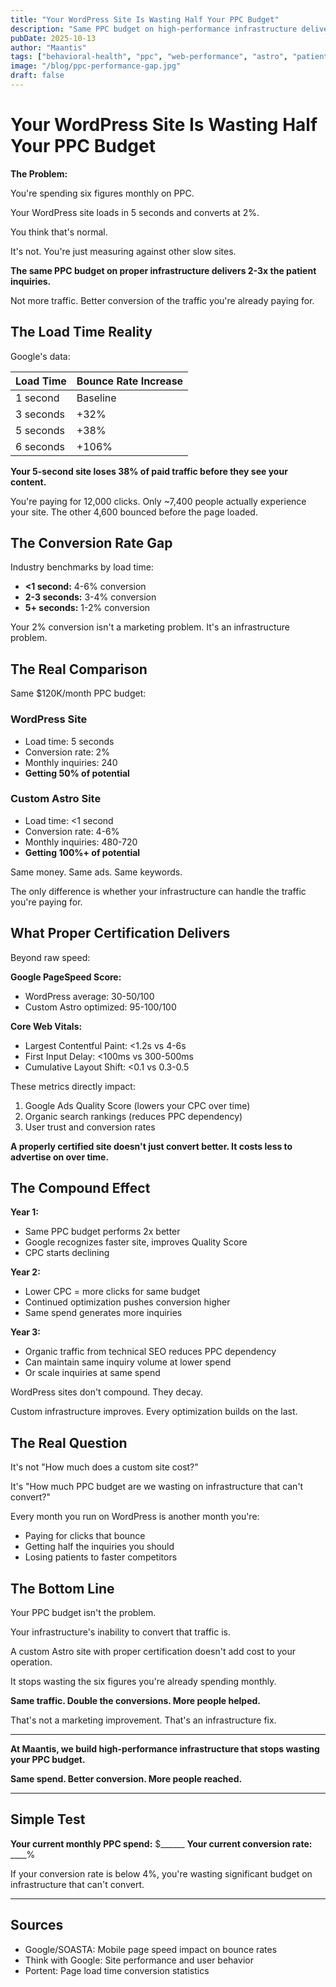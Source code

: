 ```yaml
---
title: "Your WordPress Site Is Wasting Half Your PPC Budget"
description: "Same PPC budget on high-performance infrastructure delivers 2-3x the patient inquiries. Stop gambling with your ad spend."
pubDate: 2025-10-13
author: "Maantis"
tags: ["behavioral-health", "ppc", "web-performance", "astro", "patient-acquisition"]
image: "/blog/ppc-performance-gap.jpg"
draft: false
---
```


# Your WordPress Site Is Wasting Half Your PPC Budget

**The Problem:**

You're spending six figures monthly on PPC.

Your WordPress site loads in 5 seconds and converts at 2%.

You think that's normal.

It's not. You're just measuring against other slow sites.

**The same PPC budget on proper infrastructure delivers 2-3x the patient inquiries.**

Not more traffic. Better conversion of the traffic you're already paying for.

## The Load Time Reality

Google's data:

| Load Time | Bounce Rate Increase |
|-----------|---------------------|
| 1 second  | Baseline |
| 3 seconds | +32% |
| 5 seconds | +38% |
| 6 seconds | +106% |

**Your 5-second site loses 38% of paid traffic before they see your content.**

You're paying for 12,000 clicks.
Only ~7,400 people actually experience your site.
The other 4,600 bounced before the page loaded.

## The Conversion Rate Gap

Industry benchmarks by load time:

- **<1 second:** 4-6% conversion
- **2-3 seconds:** 3-4% conversion  
- **5+ seconds:** 1-2% conversion

Your 2% conversion isn't a marketing problem. It's an infrastructure problem.

## The Real Comparison

Same $120K/month PPC budget:

### WordPress Site
- Load time: 5 seconds
- Conversion rate: 2%
- Monthly inquiries: 240
- **Getting 50% of potential**

### Custom Astro Site
- Load time: <1 second
- Conversion rate: 4-6%
- Monthly inquiries: 480-720
- **Getting 100%+ of potential**

Same money. Same ads. Same keywords.

The only difference is whether your infrastructure can handle the traffic you're paying for.

## What Proper Certification Delivers

Beyond raw speed:

**Google PageSpeed Score:**
- WordPress average: 30-50/100
- Custom Astro optimized: 95-100/100

**Core Web Vitals:**
- Largest Contentful Paint: <1.2s vs 4-6s
- First Input Delay: <100ms vs 300-500ms
- Cumulative Layout Shift: <0.1 vs 0.3-0.5

These metrics directly impact:
1. Google Ads Quality Score (lowers your CPC over time)
2. Organic search rankings (reduces PPC dependency)
3. User trust and conversion rates

**A properly certified site doesn't just convert better. It costs less to advertise on over time.**

## The Compound Effect

**Year 1:**
- Same PPC budget performs 2x better
- Google recognizes faster site, improves Quality Score
- CPC starts declining

**Year 2:**
- Lower CPC = more clicks for same budget
- Continued optimization pushes conversion higher
- Same spend generates more inquiries

**Year 3:**
- Organic traffic from technical SEO reduces PPC dependency
- Can maintain same inquiry volume at lower spend
- Or scale inquiries at same spend

WordPress sites don't compound. They decay.

Custom infrastructure improves. Every optimization builds on the last.

## The Real Question

It's not "How much does a custom site cost?"

It's "How much PPC budget are we wasting on infrastructure that can't convert?"

Every month you run on WordPress is another month you're:
- Paying for clicks that bounce
- Getting half the inquiries you should
- Losing patients to faster competitors

## The Bottom Line

Your PPC budget isn't the problem.

Your infrastructure's inability to convert that traffic is.

A custom Astro site with proper certification doesn't add cost to your operation.

It stops wasting the six figures you're already spending monthly.

**Same traffic. Double the conversions. More people helped.**

That's not a marketing improvement. That's an infrastructure fix.

---

**At Maantis, we build high-performance infrastructure that stops wasting your PPC budget.**

**Same spend. Better conversion. More people reached.**

---

## Simple Test

**Your current monthly PPC spend:** $______
**Your current conversion rate:** ____%

If your conversion rate is below 4%, you're wasting significant budget on infrastructure that can't convert.

---

## Sources

- Google/SOASTA: Mobile page speed impact on bounce rates
- Think with Google: Site performance and user behavior
- Portent: Page load time conversion statistics